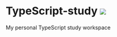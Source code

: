 # TypeScript-study <img src="https://img.shields.io/badge/TypeScript-3178C6?style=for-the-badge&logo=twitter&logoColor=white">

My personal TypeScript study workspace
